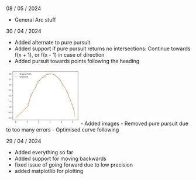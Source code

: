 08 / 05 / 2024
- General Arc stuff

30 / 04 / 2024
- Added alternate to pure pursuit
- Added support if pure pursuit returns no intersections: Continue towards f(x + 1), or f(x - 1) in case of direction
- Added pursuit towards points following the heading
<img src="images/image.png" alt="Photo of pure pursuit working" style="width:200px;"/>
- Added images
- Removed pure pursuit due to too many errors
- Optimised curve following


29 / 04 / 2024
- Added everything so far
- Added support for moving backwards
- fixed issue of going forward due to low precision
- added matplotlib for plotting
